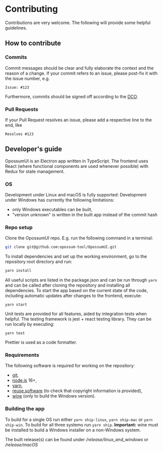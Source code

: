 <!--
SPDX-FileCopyrightText: Facebook, Inc. and its affiliates
SPDX-FileCopyrightText: TNG Technology Consulting GmbH <https://www.tngtech.com>

SPDX-License-Identifier: CC0-1.0
-->

# Contributing

Contributions are very welcome. The following will provide some helpful guidelines.

## How to contribute

### Commits

Commit messages should be clear and fully elaborate the context and the reason of a change. If your commit refers to an
issue, please post-fix it with the issue number, e.g.

```
Issue: #123
```

Furthermore, commits should be signed off according to the [DCO](DCO.md).

### Pull Requests

If your Pull Request resolves an issue, please add a respective line to the end, like

```
Resolves #123
```

## Developer's guide

OpossumUI is an Electron app written in TypeScript. The frontend uses React (where functional components are used
whenever possible) with Redux for state management.

### OS

Development under Linux and macOS is fully supported: Development under Windows has currently the following limitations:

- only Windows executables can be built,
- "version unknown" is written in the built app instead of the commit hash

### Repo setup

Clone the OpossumUI repo. E.g. run the following command in a terminal:

```bash
git clone git@github.com:opossum-tool/OpossumUI.git
```

To install dependencies and set up the working environment, go to the repository root directory and run:

```bash
yarn install
```

All useful scripts are listed in the package.json and can be run through `yarn` and can be called after cloning the
repository and installing all dependencies. To start the app based on the current state of the code, including automatic
updates after changes to the frontend, execute:

```
yarn start
```

Unit tests are provided for all features, aided by integration tests when helpful. The testing framework is jest + react
testing library. They can be run locally by executing:

```
yarn test
```

Prettier is used as a code formatter.

### Requirements

The following software is required for working on the repository:

- [git](https://git-scm.com/),
- [node.js](https://nodejs.org/) 16+,
- [yarn](https://yarnpkg.com/en/),
- [reuse.software](https://reuse.software/) (to check that copyright information is provided),
- [wine](https://www.winehq.org/) (only to build the Windows version).

### Building the app

To build for a single OS run either `yarn ship-linux`, `yarn ship-mac` or `yarn ship-win`. To build for all three
systems run `yarn ship`.
**Important:** wine must be installed to build a Windows installer on a non-Windows system.

The built release(s) can be found under _/release/linux_and_windows_ or _/release/macOS_